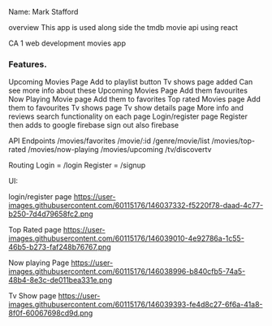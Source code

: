 
Name: Mark Stafford

overview
This app is used along side the tmdb movie api using react

CA 1 web development movies app

### Features. 
 Upcoming Movies Page
 Add to playlist button
 Tv shows page added
 Can see more info about these
 Upcoming Movies Page
 Add them favourites
 Now Playing Movie page 
 Add them to favorites
 Top rated Movies page
 Add them to favourites
 Tv shows page
 Tv show details page
 More info and reviews 
 search functionality on each page
 Login/register page
 Register then adds to google firebase
 sign out also
 firebase
 

API Endpoints
/movies/favorites
/movie/:id
/genre/movie/list
/movies/top-rated
/movies/now-playing
/movies/upcoming
/tv/discovertv

Routing
Login = /login
Register = /signup

UI:

login/register page 
https://user-images.githubusercontent.com/60115176/146037332-f5220f78-daad-4c77-b250-7d4d79658fc2.png

Top Rated page 
https://user-images.githubusercontent.com/60115176/146039010-4e92786a-1c55-46b5-b273-faf248b76767.png

Now playing Page 
https://user-images.githubusercontent.com/60115176/146038996-b840cfb5-74a5-48b4-8e3c-de011bea331e.png

Tv Show page 
https://user-images.githubusercontent.com/60115176/146039393-fe4d8c27-6f6a-41a8-8f0f-60067698cd9d.png







